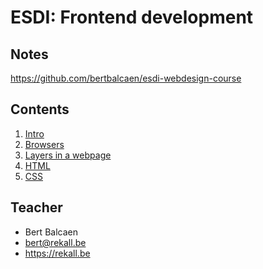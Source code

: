 # ESDI: Frontend development

## Notes

https://github.com/bertbalcaen/esdi-webdesign-course

## Contents

1. [Intro](intro.md)
1. [Browsers](browsers.md)
1. [Layers in a webpage](layers.md)
1. [HTML](html.md)
1. [CSS](css.md)

## Teacher

- Bert Balcaen
- bert@rekall.be
- https://rekall.be
